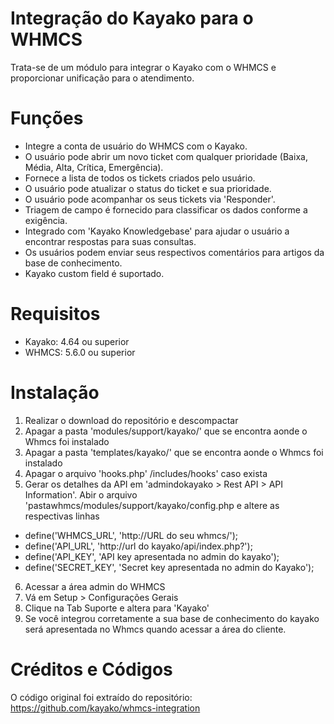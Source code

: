 Integração do Kayako para o WHMCS
=======================

Trata-se de um módulo para integrar o Kayako com o WHMCS e proporcionar unificação para o atendimento.


Funções
=======================
* Integre a conta de usuário do WHMCS com o Kayako.
* O usuário pode abrir um novo ticket com qualquer prioridade (Baixa, Média, Alta, Crítica, Emergência).
* Fornece a lista de todos os tickets criados pelo usuário.
* O usuário pode atualizar o status do ticket e sua prioridade.
* O usuário pode acompanhar os seus tickets via 'Responder'.
* Triagem de campo é fornecido para classificar os dados conforme a exigência.
* Integrado com 'Kayako Knowledgebase' para ajudar o usuário a encontrar respostas para suas consultas.
* Os usuários podem enviar seus respectivos comentários para artigos da base de conhecimento.
* Kayako custom field é suportado.

Requisitos
=======================
* Kayako: 4.64 ou superior
* WHMCS: 5.6.0 ou superior

Instalação
=======================
1. Realizar o download do repositório e descompactar
2. Apagar a pasta 'modules/support/kayako/' que se encontra aonde o Whmcs foi instalado
3. Apagar a pasta 'templates/kayako/' que se encontra aonde o Whmcs foi instalado
4. Apagar o arquivo 'hooks.php' /includes/hooks' caso exista
5. Gerar os detalhes da API em 'admindokayako > Rest API > API Information'. Abir o arquivo 'pastawhmcs/modules/support/kayako/config.php e altere as respectivas linhas
 - define('WHMCS_URL', 'http://URL do seu whmcs/');   
 - define('API_URL', 'http://url do kayako/api/index.php?');
 - define('API_KEY', 'API key apresentada no admin do kayako');
 - define('SECRET_KEY', 'Secret key apresentada no admin do Kayako');
6. Acessar a área admin do WHMCS
7. Vá em Setup > Configurações Gerais
8. Clique na Tab Suporte e altera para 'Kayako'
9. Se você integrou corretamente a sua base de conhecimento do kayako será apresentada no Whmcs quando acessar a área do cliente.

Créditos e Códigos
===================
O código original foi extraído do repositório: https://github.com/kayako/whmcs-integration

